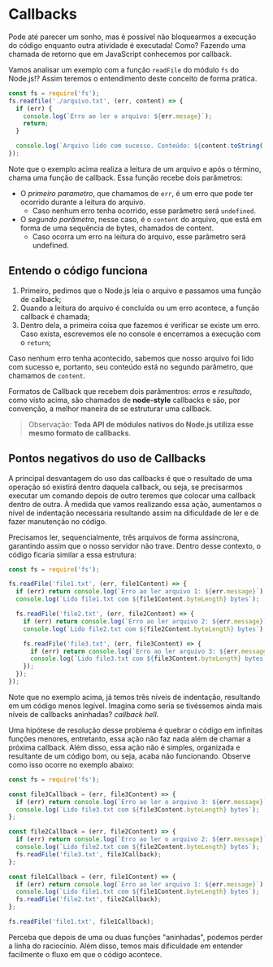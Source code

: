 # Callbacks
Pode até parecer um sonho, mas é possível não bloquearmos a execução do código enquanto outra atividade é executada! Como? Fazendo uma chamada de retorno que em JavaScript conhecemos por callback.

Vamos analisar um exemplo com a função `readFile` do módulo `fs` do Node.js!? Assim teremos o entendimento deste conceito de forma prática.
```js
const fs = require('fs');
fs.readfile('./arquivo.txt', (err, content) => {
  if (err) {
    console.log(`Erro ao ler o arquivo: ${err.mesage}`);
    return;
  }

  console.log(`Arquivo lido com sucesso. Conteúdo: ${content.toString('utf8')}`);
});
```

Note que o exemplo acima realiza a leitura de um arquivo e após o término, chama uma função de callback. Essa função recebe dois parâmetros:
- O *primeiro parametro*, que chamamos de `err`, é um erro que pode ter ocorrido durante a leitura do arquivo.
    - Caso nenhum erro tenha ocorrido, esse parâmetro será `undefined`.
- O *segundo parâmetro*, nesse caso, é o `content` do arquivo, que está em forma de uma sequência de bytes, chamados de content.
    - Caso ocorra um erro na leitura do arquivo, esse parâmetro será undefined.


## Entendo o código funciona
1. Primeiro, pedimos que o Node.js leia o arquivo e passamos uma função de callback;
2. Quando a leitura do arquivo é concluída ou um erro acontece, a função callback é chamada;
3. Dentro dela, a primeira coisa que fazemos é verificar se existe um erro. Caso exista, escrevemos ele no console e encerramos a execução com o `return`;

Caso nenhum erro tenha acontecido, sabemos que nosso arquivo foi lido com sucesso e, portanto, seu conteúdo está no segundo parâmetro, que chamamos de `content`.

Formatos de Callback que recebem dois parâmentros: *erros* e *resultado*, como visto acima, são chamados de **node-style** callbacks e são, por convenção, a melhor maneira de se estruturar uma callback.

> Observação: **Toda API de módulos nativos do Node.js utiliza esse mesmo formato de callbacks**.


## Pontos negativos do uso de Callbacks
A principal desvantagem do uso das callbacks é que o resultado de uma operação só existirá dentro daquela callback, ou seja, se precisarmos executar um comando depois de outro teremos que colocar uma callback dentro de outra. À medida que vamos realizando essa ação, aumentamos o nível de indentação necessária resultando assim na dificuldade de ler e de fazer manutenção no código.

Precisamos ler, sequencialmente, três arquivos de forma assíncrona, garantindo assim que o nosso servidor não trave. Dentro desse contexto, o código ficaria similar a essa estrutura:
```js
const fs = require('fs');

fs.readFile('file1.txt', (err, file1Content) => {
  if (err) return console.log(`Erro ao ler arquivo 1: ${err.message}`);
  console.log(`Lido file1.txt com ${file1Content.byteLength} bytes`);

  fs.readFile('file2.txt', (err, file2Content) => {
    if (err) return console.log(`Erro ao ler arquivo 2: ${err.message}`);
    console.log(`Lido file2.txt com ${file2Content.byteLength} bytes`);

    fs.readFile('file3.txt', (err, file3Content) => {
      if (err) return console.log(`Erro ao ler arquivo 3: ${err.message}`);
      console.log(`Lido file3.txt com ${file3Content.byteLength} bytes`);
    });
  });
});
```

Note que no exemplo acima, já temos três níveis de indentação, resultando em um código menos legível. Imagina como seria se tivéssemos ainda mais níveis de callbacks aninhadas? *callback hell*.

Uma hipótese de resolução desse problema é quebrar o código em infinitas funções menores, entretanto, essa ação não faz nada além de chamar a próxima callback. Além disso, essa ação não é simples, organizada e resultante de um código bom, ou seja, acaba não funcionando. Observe como isso ocorre no exemplo abaixo:
```js
const fs = require('fs');

const file3Callback = (err, file3Content) => {
  if (err) return console.log(`Erro ao ler o arquivo 3: ${err.message}`);
  console.log(`Lido file3.txt com ${file3Content.byteLength} bytes`);
};

const file2Callback = (err, file2Content) => {
  if (err) return console.log(`Erro ao ler o arquivo 2: ${err.message}`);
  console.log(`Lido file2.txt com ${file2Content.byteLength} bytes`);
  fs.readFile('file3.txt', file3Callback);
};

const file1Callback = (err, file1Content) => {
  if (err) return console.log(`Erro ao ler arquivo 1: ${err.message}`);
  console.log(`Lido file1.txt com ${file1Content.byteLength} bytes`);
  fs.readFile('file2.txt', file2Callback);
};

fs.readFile('file1.txt', file1Callback);
```

Perceba que depois de uma ou duas funções "aninhadas", podemos perder a linha do raciocínio. Além disso, temos mais dificuldade em entender facilmente o fluxo em que o código acontece.
